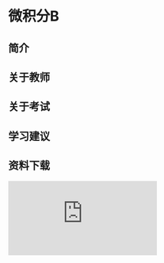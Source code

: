 
# 微积分B

## 简介

## 关于教师

## 关于考试

## 学习建议

## 资料下载

![](https://raw.gitmirror.com/HIT-OpenCS/CS_Courses/main/大一/微积分B/file.md ":include")


